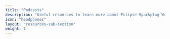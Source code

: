 ```yaml
---
title: "Podcasts"
description: "Useful resources to learn more about Eclipse Sparkplug Working Group"
icon: "headphones"
layout: "resources-sub-section"
weight: 1
---
```


